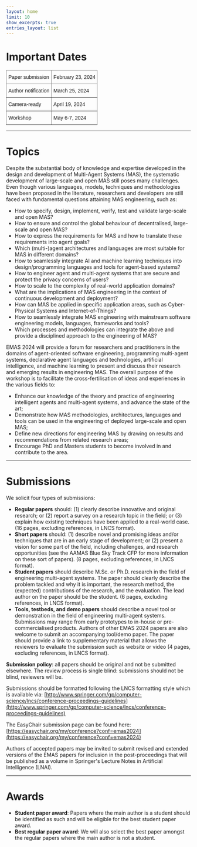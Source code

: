 ```yaml
---
layout: home
limit: 10
show_excerpts: true
entries_layout: list
---
```


# Important Dates
<style type="text/css">
.tg  {border-collapse:collapse;border-spacing:0;}
.tg td{border-color:black;border-style:solid;border-width:1px;font-family:Arial, sans-serif;font-size:14px;
  overflow:hidden;padding:10px 5px;word-break:normal;}
.tg th{border-color:black;border-style:solid;border-width:1px;font-family:Arial, sans-serif;font-size:14px;
  font-weight:normal;overflow:hidden;padding:10px 5px;word-break:normal;}
.tg .tg-0pky{border-color:inherit;text-align:left;vertical-align:top}
</style>
<table class="tg">
<thead>
  <tr>
    <th class="tg-0pky">Paper submission</th>
    <th class="tg-0pky">February 23, 2024</th>
  </tr>
</thead>
<tbody>
  <tr>
    <td class="tg-0pky">Author notification</td>
    <td class="tg-0pky">March 25, 2024</td>
  </tr>
  <tr>
    <td class="tg-0pky">Camera-ready</td>
    <td class="tg-0pky">April 19, 2024</td>
  </tr>
  <tr>
    <td class="tg-0pky">Workshop</td>
    <td class="tg-0pky">May 6-7, 2024</td>
  </tr>
</tbody>
</table>

***

# Topics
Despite the substantial body of knowledge and expertise developed in the design and development of Multi-Agent Systems (MAS), the systematic development of large-scale and open MAS still poses many challenges. Even though various languages, models, techniques and methodologies have been proposed in the literature, researchers and developers are still faced with fundamental questions attaining MAS engineering, such as:
- How to specify, design, implement, verify, test and validate large-scale and open MAS?
- How to ensure and control the global behaviour of decentralised, large-scale and open MAS?
- How to express the requirements for MAS and how to translate these requirements into agent goals?
- Which (multi-)agent architectures and languages are most suitable for MAS in different domains? 
- How to seamlessly integrate AI and machine learning techniques into design/programming languages and tools for agent-based systems?
- How to engineer agent and multi-agent systems that are secure and protect the privacy concerns of users?
- How to scale to the complexity of real-world application domains?
- What are the implications of MAS engineering in the context of continuous development and deployment?
- How can MAS be applied in specific application areas, such as Cyber-Physical Systems and Internet-of-Things? 
- How to seamlessly integrate MAS engineering with mainstream software engineering models, languages, frameworks and tools?
- Which processes and methodologies can integrate the above and provide a disciplined approach to the engineering of MAS?

EMAS 2024 will provide a forum for researchers and practitioners in the domains of agent-oriented software engineering, programming multi-agent systems, declarative agent languages and technologies, artificial intelligence, and machine learning to present and discuss their research and emerging results in engineering MAS. The overall purpose of the workshop is to facilitate the cross-fertilisation of ideas and experiences in the various fields to: 
- Enhance our knowledge of the theory and practice of engineering intelligent agents and multi-agent systems, and advance the state of the art;
- Demonstrate how MAS methodologies, architectures, languages and tools can be used in the engineering of deployed large-scale and open MAS;
- Define new directions for engineering MAS by drawing on results and recommendations from related research areas;
- Encourage PhD and Masters students to become involved in and contribute to the area.

***

# Submissions
We solicit four types of submissions:
- **Regular papers** should: (1) clearly describe innovative and original research; or (2) report a survey on a research topic in the field; or (3) explain how existing techniques have been applied to a real-world case. (16 pages, excluding references, in LNCS format).
- **Short papers** should: (1) describe novel and promising ideas and/or techniques that are in an early stage of development; or (2) present a vision for some part of the field, including challenges, and research opportunities (see the AAMAS Blue Sky Track CFP for more information on these sort of papers). (8 pages, excluding references, in LNCS format).
- **Student papers** should describe M.Sc. or Ph.D. research in the field of engineering multi-agent systems. The paper should clearly describe the problem tackled and why it is important, the research method, the (expected) contributions of the research, and the evaluation. The lead author on the paper should be the student. (6 pages, excluding references, in LNCS format).
- **Tools, testbeds, and demo papers** should describe a novel tool or demonstration in the field of engineering multi-agent systems. Submissions may range from early prototypes to in-house or pre-commercialised products. Authors of other EMAS 2024 papers are also welcome to submit an accompanying tool/demo paper. The paper should provide a link to supplementary material that allows the reviewers to evaluate the submission such as website or video (4 pages, excluding references, in LNCS format).

**Submission policy**: all papers should be original and not be submitted elsewhere. The review process is single blind: submissions should not be blind, reviewers will be.

Submissions should be formatted following the LNCS formatting style which is available via: [http://www.springer.com/gp/computer-science/lncs/conference-proceedings-guidelines](http://www.springer.com/gp/computer-science/lncs/conference-proceedings-guidelines)

The EasyChair submission page can be found here: [https://easychair.org/my/conference?conf=emas2024](https://easychair.org/my/conference?conf=emas2024)

Authors of accepted papers may be invited to submit revised and extended versions of the EMAS papers for inclusion in the post-proceedings that will be published as a volume in Springer's Lecture Notes in Artificial Intelligence (LNAI).

***

# Awards
- **Student paper award**: Papers where the main author is a student should be identified as such and will be eligible for the best student paper award.
- **Best regular paper award**: We will also select the best paper amongst the regular papers where the main author is not a student.


